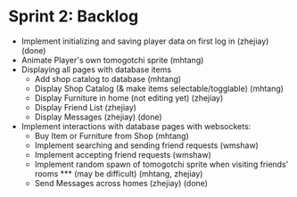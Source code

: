 # Sprint 2: Backlog
* Implement initializing and saving player data on first log in (zhejiay) (done)
* Animate Player's own tomogotchi sprite (mhtang)
* Displaying all pages with database items
    * Add shop catalog to database (mhtang)
    * Display Shop Catalog (& make items selectable/togglable) (mhtang)
    * Display Furniture in home (not editing yet) (zhejiay)
    * Display Friend List (zhejiay)
    * Display Messages (zhejiay) (done)
* Implement interactions with database pages with websockets:
    * Buy Item or Furniture from Shop (mhtang)
    * Implement searching and sending friend requests (wmshaw)
    * Implement accepting friend requests (wmshaw)
    * Implement random spawn of tomogotchi sprite when visiting friends' rooms *** (may be difficult) (mhtang, zhejiay)
    * Send Messages across homes (zhejiay) (done)
